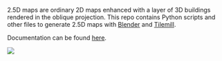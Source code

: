 2.5D maps are ordinary 2D maps enhanced with a layer of 3D buildings rendered in the oblique projection. This repo contains Python scripts and other files to generate 2.5D maps with [Blender](http://www.blender.org) and [Tilemill](https://www.mapbox.com/tilemill/).

Documentation can be found [here](https://github.com/vvoovv/blender-2.5dmaps/wiki/Documentation).

![](https://raw.githubusercontent.com/wiki/vvoovv/blender-2.5dmaps/images/map.png)

